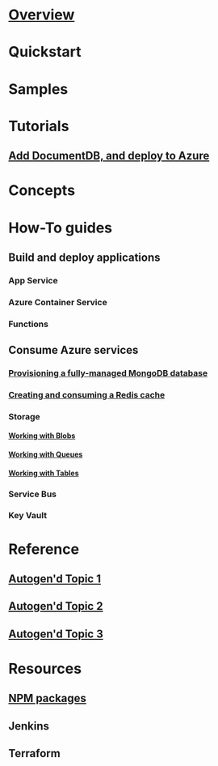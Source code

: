 # [Overview](index.md)

# Quickstart

# Samples

# Tutorials
## [Add DocumentDB, and deploy to Azure](tutorial-create-node-documentdb-app-in-azure.md)

# Concepts

# How-To guides
## Build and deploy applications
### App Service
### Azure Container Service
### Functions

## Consume Azure services

### [Provisioning a fully-managed MongoDB database](/azure/documentdb/documentdb-nodejs-application?toc=/node-sandbox/toc.json&bc=/node-sandbox/breadcrumb/toc.json)

### [Creating and consuming a Redis cache](/azure/redis-cache/cache-nodejs-get-started?toc=/node-sandbox/toc.json&bc=/node-sandbox/breadcrumb/toc.json)

### Storage
#### [Working with Blobs](/azure/storage/storage-nodejs-how-to-use-blob-storage?toc=/node-sandbox/toc.json&bc=/node-sandbox/breadcrumb/toc.json)
#### [Working with Queues](/azure/storage/storage-nodejs-how-to-use-queues?toc=/node-sandbox/toc.json&bc=/node-sandbox/breadcrumb/toc.json)
#### [Working with Tables](/azure/storage/storage-nodejs-how-to-use-table-storage?toc=/node-sandbox/toc.json&bc=/node-sandbox/breadcrumb/toc.json)

### Service Bus

### Key Vault

# Reference
## [Autogen'd Topic 1](#)
## [Autogen'd Topic 2](#)
## [Autogen'd Topic 3](#)

# Resources
## [NPM packages](packages.md)
## Jenkins
## Terraform
